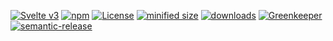 [![Svelte v3](https://img.shields.io/badge/svelte-v3-orange.svg)](https://svelte.dev)
[![npm](https://img.shields.io/npm/v/system-dashboard-frontend.svg)](https://www.npmjs.com/package/system-dashboard-frontend)
[![License](https://img.shields.io/badge/License-BSD%203--Clause-blue.svg)](https://opensource.org/licenses/BSD-3-Clause)
[![minified size](https://badgen.net/bundlephobia/min/system-dashboard-frontend)](https://bundlephobia.com/result?p=system-dashboard-frontend)
[![downloads](http://img.shields.io/npm/dm/system-dashboard-frontend.svg?style=flat-square)](https://npmjs.org/package/system-dashboard-frontend)
[![Greenkeeper](https://badges.greenkeeper.io/arlac77/system-dashboard-frontend.svg)](https://greenkeeper.io/)
[![semantic-release](https://img.shields.io/badge/%20%20%F0%9F%93%A6%F0%9F%9A%80-semantic--release-e10079.svg)](https://github.com/arlac77/system-dashboard-frontend)
